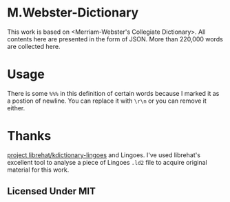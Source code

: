 # M.Webster-Dictionary

This work is based on <Merriam-Webster's Collegiate Dictionary>.
All contents here are presented in the form of JSON.
More than 220,000 words are collected here.

# Usage

There is some `%%%` in this definition of certain words because I marked it as a postion of newline.
You can replace it with `\r\n` or you can remove it either. 

# Thanks

[project librehat/kdictionary-lingoes](https://github.com/librehat/kdictionary-lingoes) and Lingoes.
I've used librehat's excellent tool to analyse a piece of Lingoes `.ld2` file to acquire original material for this work.

## Licensed Under MIT
